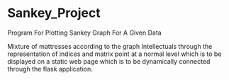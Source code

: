 # Sankey_Project
Program For Plotting Sankey Graph For A Given Data

Mixture of mattresses according to the graph Intellectuals through the representation of indices and matrix point at a normal level which is to be displayed on a static web page which is to be dynamically connected through the flask application.
